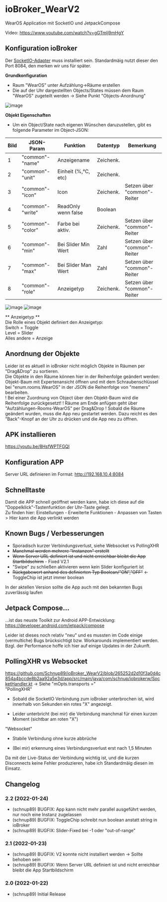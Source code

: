 # ioBroker_WearV2
WearOS Application mit SocketIO und JetpackCompose
  
Video:
https://www.youtube.com/watch?v=gGTmlj9mHgY


## Konfiguration ioBroker
Der [SocketIO-Adapter](https://github.com/ioBroker/ioBroker.socketio) muss installiert sein.
Standardmäig nutzt dieser den Port 8084, den merken wir uns für später.

**Grundkonfiguration**
- Raum "WearOS" unter Aufzählung->Räume erstellen
- Die auf der Uhr dargestellten Objects/States müssen dem Raum "WearOS" zugeteilt werden -> Siehe Punkt "Objects-Anordnung"

![image](https://user-images.githubusercontent.com/28166743/150635785-b8b4d6be-9404-412b-8c38-814864c167bb.png)



**Objekt Eigenschaften**
- Um ein Object/State nach eigenen Wünschen daruzustellen, gibt es folgende Parameter im Object-JSON:

Bild | JSON-Param       | Funktion                | Datentyp  | Bemerkung  |
---- | ---------------- | ----------------------- | --------- | ---------- |
1    | "common"-"name"  | Anzeigename           | Zeichenk.   |
2    | "common"-"unit"  | Einheit (%,°C, etc)   | Zeichenk.   |
3    | "common"-"icon"  | Icon                  | Zeichenk.   | Setzen über "common"-Reiter
4    | "common"-"write" | ReadOnly wenn false   | Boolean     | 
5    | "common"-"color" | Farbe bei aktiv.      | Zeichenk.   | Setzen über "common"-Reiter
6    | "common"-"min"   | Bei Slider Min Wert   | Zahl        | Setzen über "common"-Reiter
7    | "common"-"max"   | Bei Slider Man Wert   | Zahl        | Setzen über "common"-Reiter
8    | "common"-"role"  | Anzeigetyp            | Zeichenk.   | Setzen über "common"-Reiter



![image](https://user-images.githubusercontent.com/28166743/150635645-0b8cd1ad-fecb-432a-87d0-0ceeb7a98afd.png)
![image](https://user-images.githubusercontent.com/28166743/150635717-40ae2677-9da2-4fe0-8f90-2699425a278c.png)


** Anzeigetyp **  
Die Rolle eines Objekt definiert den Anzeigetyp:  
Switch = Toggle  
Level = Slider  
Alles andere = Anzeige  
  
  
  
## Anordnung der Objekte
Leider ist es aktuell in ioBroker nicht möglich Objekte in Räumen per "Drag&Drop" zu sortieren.  
Die Objekte in den Räume können hier in der Reihenfolge geändert werden:  
Objekt-Baum mit Expertenansicht öffnen und mit dem Schraubenschlüssel bei "enum.rooms.WearOS" in der JSON die Reihenfolge von "memers" bearbeiten.  
! Bei einer Zuordnung von Object über den Objekt-Baum wird die Reihenfolge zurückgesetzt!
! Räume am Ende anfügen geht über "Aufzählungen-Rooms-WearOS" per Drag&Drop
! Sobald die Räume geändert wurden, muss die App neu gestartet werden. Dazu reicht es den "Back"-Knopf an der Uhr zu drücken und die App neu zu öffnen.

## APK installieren
https://youtu.be/8HsfWPTFGQI


## Konfiguration APP
Server URL definieren im Format: http://192.168.10.4:8084


## Schnelltaste
Damit die APP schnell geöffnet werden kann, habe ich diese auf die "Doppelklick"-Tastenfunktion der Uhr-Taste gelegt.  
Zu finden hier: Einstellungen - Erweiterte Funktionen - Anpassen von Tasten > Hier kann die App verlinkt werden



## Known Bugs / Verbesserungen
- Sporadisch kurzer Verbindungsverlust, siehe Websocket vs PollingXHR
- <s>Manchmal werden mehrere "Instanzen" erstellt </s>
- <s>Wenn Server URL definiert ist und nicht erreichbar bleibt die App  Startbildschirm</s>  - Fixed V2.1
- "Swipe" zu schließen aktivieren wenn kein Slider konfiguriert ist
- <s>Rückgabewert anhand des definierten Typ Boolean/"ON","OFF"</s> <-ToggleChip ist jetzt immer boolean

In der aktellen Version sollte die App auch mit den bekannten Bugs zuverlässig laufen


## Jetpack Compose...
...ist das neuste Toolkit zur Android APP-Entwicklung:  
https://developer.android.com/jetpack/compose

Leider ist dieses noch relativ "neu" und es mussten im Code einige (vermultiche) Bugs brücksichtigt bzw. Workarounds implementiert werden.  
Bzgl. der Performance hoffe ich hier auf einige Updates in der Zukunft.  


## PollingXHR vs Websocket
https://github.com/Schnup89/ioBroker_WearV2/blob/265252d2d10f3a0d4c854a4bccde8b2aa92a5e3d/app/src/main/java/com/schnup/iobrokerw/SocketHandler.kt
-> Siehe "mOpts.transports ="  
"PollingXHR" 
+ Sobald die SocketIO Verbindung zum ioBroker unterbrochen ist, wird innerhalb von Sekunden ein rotes "X" angezeigt.
- Leider unterbricht (bei mir) die Verbindung manchmal für einen kurzen Moment (sichtbar am roten "X")
  
"Websocket"  
+ Stabile Verbindung ohne kurze abbrüche
- (Bei mir) erkennung eines Verbindungsverlust erst nach 1,5 Minuten

Da mit der Live-Status der Verbindung wichtig ist, und die kurzen Disconnects keine Fehler produzieren, habe ich Standardmäig diesen im Einsatz.


## Changelog



### 2.2 (2022-01-24)
* (schnup89) BUGFIX: App kann nicht mehr parallel ausgeführt werden, nur noch eine Instanz zugelassen
* (schnup89) BUGFIX: ToggleChip schreibt nun boolean anstatt string in ioBroker
* (schnup89) BUGFIX: Slider-Fixed bei -1 oder "out-of-range"

### 2.1 (2022-01-23)
* (schnup89) BUGFIX: V2 konnte nicht installiert werden -> Sollte behoben sein
* (schnup89) BUGFIX: Wenn Server URL definiert ist und nicht erreichbar bleibt die App Startbildschirm

### 2.0 (2022-01-22)
* (schnup89) Initial Release



